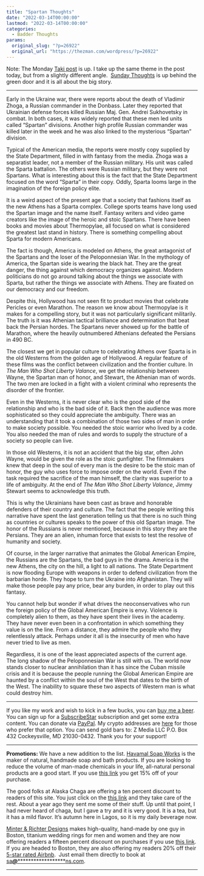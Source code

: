 ```yaml
---
title: "Spartan Thoughts"
date: "2022-03-14T00:00:00"
lastmod: "2022-03-14T00:00:00"
categories:
  - Badder Thoughts
params:
  original_slug: "?p=26922"
  original_url: "https://thezman.com/wordpress/?p=26922"
---
```


Note: The Monday
<a href="https://www.takimag.com/article/the-last-war-for-the-neocons/"
rel="noopener" target="_blank">Taki post</a> is up. I take up the same
theme in the post today, but from a slightly different angle. 
<a href="https://www.subscribestar.com/posts/558032" rel="noopener"
target="_blank">Sunday Thoughts</a> is up behind the green door and it
is all about the big story.

------------------------------------------------------------------------

Early in the Ukraine war, there were reports about the death of Vladimir
Zhoga, a Russian commander in the Donbass. Later they reported that
Ukrainian defense forces killed Russian Maj. Gen. Andrei Sukhovetsky in
combat. In both cases, it was widely reported that these men led units
called “Spartan” divisions. Another high profile Russian commander was
killed later in the week and he was also linked to the mysterious
“Spartan” division.

Typical of the American media, the reports were mostly copy supplied by
the State Department, filled in with fantasy from the media. Zhoga was a
separatist leader, not a member of the Russian military. His unit was
called the Sparta battalion. The others were Russian military, but they
were not Spartans. What is interesting about this is the fact that the
State Department focused on the word “Sparta” in their copy. Oddly,
Sparta looms large in the imagination of the foreign policy elite.

It is a weird aspect of the present age that a society that fashions
itself as the new Athens has a Sparta complex. College sports teams have
long used the Spartan image and the name itself. Fantasy writers and
video game creators like the image of the heroic and stoic Spartans.
There have been books and movies about Thermopylae, all focused on what
is considered the greatest last stand in history. There is something
compelling about Sparta for modern Americans.

The fact is though, America is modeled on Athens, the great antagonist
of the Spartans and the loser of the Peloponnesian War. In the mythology
of America, the Spartan side is wearing the black hat. They are the
great danger, the thing against which democracy organizes against.
Modern politicians do not go around talking about the things we
associate with Sparta, but rather the things we associate with Athens.
They are fixated on our democracy and our freedom.

Despite this, Hollywood has not seen fit to product movies that
celebrate Pericles or even Marathon. The reason we know about
Thermopylae is it makes for a compelling story, but it was not
particularly significant militarily. The truth is it was Athenian
tactical brilliance and determination that beat back the Persian hordes.
The Spartans never showed up for the battle of Marathon, where the
heavily outnumbered Athenians defeated the Persians in 490 BC.

The closest we get in popular culture to celebrating Athens over Sparta
is in the old Westerns from the golden age of Hollywood. A regular
feature of these films was the conflict between civilization and the
frontier culture. In *The Man Who Shot Liberty Valance*, we get the
relationship between Wayne, the Spartan man of honor, and Stewart, the
Athenian man of words. The two men are locked in a fight with a violent
criminal who represents the disorder of the frontier.

Even in the Westerns, it is never clear who is the good side of the
relationship and who is the bad side of it. Back then the audience was
more sophisticated so they could appreciate the ambiguity. There was an
understanding that it took a combination of those two sides of man in
order to make society possible. You needed the stoic warrior who lived
by a code. You also needed the man of rules and words to supply the
structure of a society so people can live.

In those old Westerns, it is not an accident that the big star, often
John Wayne, would be given the role as the stoic gunfighter. The
filmmakers knew that deep in the soul of every man is the desire to be
the stoic man of honor, the guy who uses force to impose order on the
world. Even if the task required the sacrifice of the man himself, the
clarity was superior to a life of ambiguity. At the end of *The Man Who
Shot Liberty Valance*, Jimmy Stewart seems to acknowledge this truth.

This is why the Ukrainians have been cast as brave and honorable
defenders of their country and culture. The fact that the people writing
this narrative have spent the last generation telling us that there is
no such thing as countries or cultures speaks to the power of this old
Spartan image. The honor of the Russians is never mentioned, because in
this story they are the Persians. They are an alien, inhuman force that
exists to test the resolve of humanity and society.

Of course, in the larger narrative that animates the Global American
Empire, the Russians are the Spartans, the bad guys in the drama.
America is the new Athens, the city on the hill, a light to all nations.
The State Department is now flooding Europe with weapons in order to
defend civilization from the barbarian horde. They hope to turn the
Ukraine into Afghanistan. They will make those people pay any price,
bear any burden, in order to play out this fantasy.

You cannot help but wonder if what drives the neoconservatives who run
the foreign policy of the Global American Empire is envy. Violence is
completely alien to them, as they have spent their lives in the academy.
They have never even been in a confrontation in which something they
value is on the line. From a distance, they admire the people who they
relentlessly attack. Perhaps under it all is the insecurity of men who
have never tried to live as men.

Regardless, it is one of the least appreciated aspects of the current
age. The long shadow of the Peloponnesian War is still with us. The
world now stands closer to nuclear annihilation than it has since the
Cuban missile crisis and it is because the people running the Global
American Empire are haunted by a conflict within the soul of the West
that dates to the birth of the West. The inability to square these two
aspects of Western man is what could destroy him.

------------------------------------------------------------------------

If you like my work and wish to kick in a few bucks, you can
<a href="https://www.buymeacoffee.com/mujolulu" rel="noopener"
target="_blank">buy me a beer</a>. You can sign up for a
<a href="https://www.subscribestar.com/the-z-blog" rel="noopener"
target="_blank">SubscribeStar</a> subscription and get some extra
content. You can donate via <a
href="https://www.paypal.com/donate/?cmd=_s-xclick&amp;hosted_button_id=UDAS2Q8JYA6CN&amp;source=url"
rel="noopener" target="_blank">PayPal</a>. My crypto addresses are
<a href="https://thezman.com/wordpress/?page_id=22713" rel="noopener"
target="_blank">here</a> for those who prefer that option. You can send
gold bars to: Z Media LLC P.O. Box 432 Cockeysville, MD 21030-0432.
Thank you for your support!

------------------------------------------------------------------------

**Promotions:** We have a new addition to the list.
<a href="https://havamalsoapworks.com/" rel="noopener"
target="_blank">Havamal Soap Works</a> is the maker of natural, handmade
soap and bath products. If you are looking to reduce the volume of
man-made chemicals in your life, all-natural personal products are a
good start. If you use
<a href="https://havamalsoapworks.com/discount/ZMAN" rel="noopener"
target="_blank">this link</a> you get 15% off of your purchase.

The good folks at Alaska Chaga are offering a ten percent discount to
readers of this site. You just click on the
<a href="https://alaskachaga.us/discount/ZMAN" rel="noopener noreferrer"
target="_blank">this link</a> and they take care of the rest. About a
year ago they sent me some of their stuff. Up until that point, I had
never heard of chaga, but I gave a try and it is very good. It is a tea,
but it has a mild flavor. It’s autumn here in Lagos, so it is my daily
beverage now.

<a href="https://www.minterandrichterdesigns.com/"
rel="noreferrer nofollow noopener" target="_blank">Minter &amp; Richter
Designs</a> makes high-quality, hand-made by one guy in Boston, titanium
wedding rings for men and women and they are now offering readers a
fifteen percent discount on purchases if you use
<a href="https://www.minterandrichterdesigns.com/discount/ZMAN"
rel="noreferrer nofollow noopener" target="_blank">this link</a>.
<span class="highlight"><span class="colour"><span class="font"><span class="size">If
you are headed to Boston, they are also offering my readers 20% off
their <a
href="https://www.airbnb.com/users/7988017/listings?user_id=7988017&amp;s=3"
rel="noopener noreferrer" target="_blank">5-star rated Airbnb</a>.  Just
email them directly to book at
<a href="mailto:sa***@*********************ns.com"
data-original-string="8g8wMgf/0Hm4WEtbkvtDow==cb7AA9GpOiqc6B+L01VQBUfwtHUKUX+b3j7C14AbidK4JYm1HEJR4SOyd9YLh5r79uU"><span
class="apbct-email-encoder"
data-original-string="d42q7ry+nwTX4bKXZNU+nA==cb7baz20drM4U95YPeALlJS0QlnjIp34vYOybYcD+RIhRpjJ5RF0NhrwbrdQpC2CAMc"
title="This contact has been encoded by Anti-Spam by CleanTalk. Click to decode. To finish the decoding make sure that JavaScript is enabled in your browser.">sa<span
class="apbct-blur">***</span>@<span
class="apbct-blur">*********************</span>ns.com</span></a>.</span></span></span></span>

------------------------------------------------------------------------
